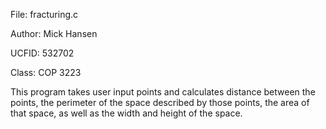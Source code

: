 File: fracturing.c

Author: Mick Hansen

UCFID: 532702

Class: COP 3223

This program takes user input points and calculates distance between the points, the perimeter of the space described by those points, the area of that space, as well as the width and height of the space.
